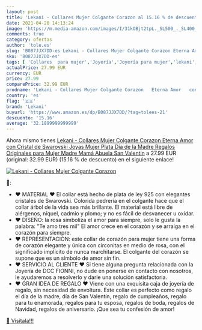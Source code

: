 ```yaml
---
layout: post
title: 'Lekani - Collares Mujer Colgante Corazon al 15.16 % de descuento'
date: 2021-04-20 14:13:24
image: 'https://m.media-amazon.com/images/I/31kOBjt2tpL._SL500_._SL400_.jpg'
comments: true
category: ofertas
author: 'tole.es'
slug: 'B087JJX7DD-es Lekani - Collares Mujer Colgante Corazon Eterna Amor con...'
sku: 'B087JJX7DD-es'
tags: [ 'Collares  para mujer','Joyería','Joyería para mujer','lekani','swarovski', ]
actualPrice: 27.99 EUR
currency: EUR
price: 27.99
comparePrice: 32.99 EUR
prodname: 'Lekani - Collares Mujer Colgante Corazon   Eterna Amor   con Cristal de Swarovski Joyas Mujer Plata Dia de la Madre Regalos Originales para Mujer Madre Mamá Abuela San Valentin'
country: 'es'
flag: '🇪🇸'
brand: 'Lekani'
buyurl: 'https://www.amazon.es/dp/B087JJX7DD/?tag=tolees-21'
descuento: '15.16'
average: '32.1899999999999'
---
```


Ahora mismo tienes [Lekani - Collares Mujer Colgante Corazon   Eterna Amor   con Cristal de Swarovski Joyas Mujer Plata Dia de la Madre Regalos Originales para Mujer Madre Mamá Abuela San Valentin](https://www.amazon.es/dp/B087JJX7DD/?tag=tolees-21) a 27.99 EUR (original: 32.99 EUR) (15.16 %  de descuento) en el siguiente enlace!

[![Lekani - Collares Mujer Colgante Corazon](https://m.media-amazon.com/images/I/31kOBjt2tpL._SL500_._SL400_.jpg)](https://www.amazon.es/dp/B087JJX7DD/?tag=tolees-21)

🔎:

- ♥ MATERIAL ♥ El collar está hecho de plata de ley 925 con elegantes cristales de Swarovski. Colorida pedrería en el colgante hace que el collar árbol de la vida sea más brillante. El material está libre de alérgenos, níquel, cadmio y plomo; y no es fácil de desvanecer u oxidar.
- ❤ DISEÑO: la rosa simboliza el amor para siempre, solo le gusta la palabra: "Te amo tres mil" El amor crece en el corazón y se arraiga en el corazón para siempre.
- ❤ REPRESENTACIÓN: este collar de corazón para mujer tiene una forma de corazón elegante y única con circonitas en medio de rosa, con el significado implícito de nunca marchitarse. El colgante del corazón se supone que es un símbolo de amor sin fin.
- ♥ SERVICIO AL CLIENTE ♥ Si tiene alguna pregunta relacionada con la Joyería de DCC FIONNI, no dude en ponerse en contacto con nosotros, le ayudaremos a resolverlo y darle una solución satisfactoria.
- ♥ GRAN IDEA DE REGALO ♥ Viene con una exquisita caja de joyería de regalo, sin necesidad de envoltura. Este collar es perfecto como regalo el día de la madre, día de San Valentín, regalo de cumpleaños, regalo para tu enamorada, regalos para tu esposa, regalos de boda, regalos de Navidad, regalos de aniversario. ¡Que sea tu confesión de amor!

[🛒 Visítala!!!](https://www.amazon.es/dp/B087JJX7DD/?tag=tolees-21)
